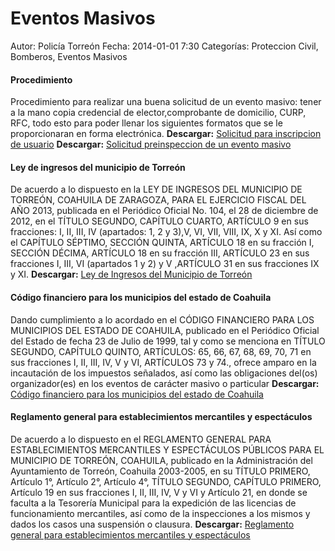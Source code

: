 Eventos Masivos
==============

Autor: Policía Torreón
Fecha: 2014-01-01 7:30
Categorías: Proteccion Civil, Bomberos, Eventos Masivos

#### Procedimiento

Procedimiento para realizar una buena solicitud de un evento masivo: tener a la mano copia credencial de elector,comprobante de domicilio, CURP, RFC, todo esto para poder llenar los siguientes formatos que se le proporcionaran en forma electrónica.
**Descargar:**  [Solicitud para inscripcion de usuario](../reglamento.pdf)
**Descargar:**  [Solicitud preinspeccion de un evento masivo](../reglamento.pdf)

#### Ley de ingresos del municipio de Torreón

De acuerdo a lo dispuesto en la LEY DE INGRESOS DEL MUNICIPIO DE TORREÓN, COAHUILA DE ZARAGOZA, PARA EL EJERCICIO FISCAL DEL AÑO 2013, publicada en el Periódico Oficial No. 104, el 28 de diciembre de 2012, en el TÍTULO SEGUNDO, CAPÍTULO CUARTO, ARTÍCULO 9 en sus fracciones: I, II, III, IV (apartados: 1, 2 y 3),V, VI, VII, VIII, IX, X y XI. Así como el CAPÍTULO SÉPTIMO, SECCIÓN QUINTA, ARTÍCULO 18 en su fracción I, SECCIÓN DÉCIMA, ARTÍCULO 18 en su fracción III, ARTÍCULO 23 en sus fracciones I, III, VI (apartados 1 y 2) y V ,ARTÍCULO 31 en sus fracciones IX y XI.
**Descargar:**  [Ley de Ingresos del Municipio de Torreón](../reglamento.pdf)

#### Código financiero para los municipios del estado de Coahuila

Dando cumplimiento a lo acordado en el CÓDIGO FINANCIERO PARA LOS MUNICIPIOS DEL ESTADO DE COAHUILA, publicado en el Periódico Oficial del Estado de fecha 23 de Julio de 1999, tal y como se menciona en TÍTULO SEGUNDO, CAPÍTULO QUINTO, ARTÍCULOS: 65, 66, 67, 68, 69, 70, 71 en sus fracciones I, II, III, IV, V y VI, ARTÍCULOS 73 y 74., ofrece amparo en la incautación de los impuestos señalados, así como las obligaciones del(os) organizador(es) en los eventos de carácter masivo o particular
**Descargar:**  [Código financiero para los municipios del estado de Coahuila](../reglamento.pdf)

#### Reglamento general para establecimientos mercantiles y espectáculos 

De acuerdo a lo dispuesto en el REGLAMENTO GENERAL PARA ESTABLECIMIENTOS MERCANTILES Y ESPECTÁCULOS PÚBLICOS PARA EL MUNICIPIO DE TORREÓN, COAHUILA, publicado en la Administración del Ayuntamiento de Torreón, Coahuila 2003-2005, en su TÍTULO PRIMERO, Artículo 1°, Artículo 2°, Artículo 4°, TÍTULO SEGUNDO, CAPÍTULO PRIMERO, Artículo 19 en sus fracciones I, II, III, IV, V y VI y Artículo 21, en donde se faculta a la Tesorería Municipal para la expedición de las licencias de funcionamiento mercantiles, así como de la inspecciones a los mismos y dados los casos una suspensión o clausura.
**Descargar:**  [Reglamento general para establecimientos mercantiles y espectáculos](../reglamento.pdf)